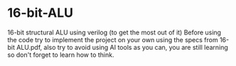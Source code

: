 # 16-bit-ALU
16-bit structural ALU using verilog
(to get the most out of it) Before using the code try to implement the project on your own using the specs from 16-bit ALU.pdf, also try to avoid using AI tools as you can, you are still learning so don't forget to learn how to think.
